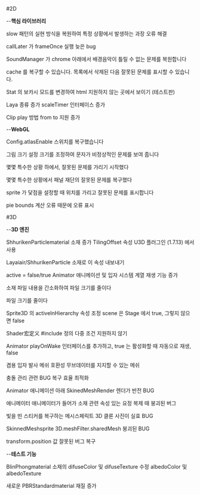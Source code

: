 #2D

--**핵심 라이브러리**

slow 패턴의 실현 방식을 복원하여 특정 상황에서 발생하는 과장 오류 해결

callLater 가 frameOnce 실행 늦은 bug

SoundManager 가 chrome 아래에서 배경음악이 틀릴 수 없는 문제를 복원합니다

cache 를 복구할 수 있습니다. 목록에서 삭제된 다음 잘못된 문제를 표시할 수 있습니다.

Stat 의 보카시 모드를 변경하여 html 지원하지 않는 곳에서 보이기 (테스트판)

Laya 종류 증가 scaleTimer 인터페이스 증가

Clip play 방법 from to 지원 증가


--**WebGL**

Config.atlasEnable 스위치를 복구했습니다

그림 크기 설정 크기를 조정하여 문자가 비정상적인 문제를 보여 줍니다

몇몇 특수한 상황 하에서, 잘못된 문제를 가리기 시작했다

몇몇 특수한 상황에서 패널 재단의 잘못된 문제를 복구했다

sprite 가 닻점을 설정할 때 위치를 가리고 잘못된 문제를 표시합니다

pie bounds 계산 오류 때문에 오류 표시

#3D

--**3D 엔진**

ShhurikenParticlematerial 소재 증가 TilingOffset 속성 U3D 플러그인 (1.7.13) 에서 사용

Layaiair/ShhurikenParticle 소재로 이 속성 내보내기

active = false/true Animator 애니메이션 및 입자 시스템 계열 재생 기능 증가

소재 파일 내용을 간소화하여 파일 크기를 줄이다

파일 크기를 줄이다

Sprite3D 의 activeInHierarchy 속성 조정 scene 은 Stage 에서 true, 그렇지 않으면 false



  Shader宏定义 #include 정의 다중 조건 지원하지 않기

Animator playOnWake 인터페이스를 추가하고, true 는 활성화할 때 자동으로 재생, false

겸용 입자 발사 메쉬 호환성 무브데이터를 지지할 수 있는 메쉬

충돌 관리 관련 BUG 복구 효율 최적화

Animator 애니메이션 아래 SkinedMeshRender 렌더가 반전 BUG

애니메이터 애니메이터가 들어가 소재 관련 속성 있는 요정 복제 때 붕괴된 버그

빛을 띤 스티커를 복구하는 메시스페릭트 3D 클론 사진이 실효 BUG

SkinnedMeshsprite 3D.meshFilter.sharedMesh 붕괴된 BUG

transform.position 값 잘못된 버그 복구

--**테스트 기능**

BlinPhongmaterial 소재의 difuseColor 및 difuseTexture 수정 albedoColor 및 albedoTexture

새로운 PBRStandardmaterial 재질 증가